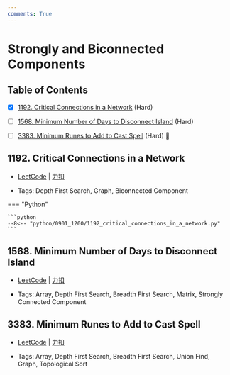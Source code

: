 ```yaml
---
comments: True
---
```


# Strongly and Biconnected Components

## Table of Contents

- [x] [1192. Critical Connections in a Network](#1192-critical-connections-in-a-network) (Hard)
- [ ] [1568. Minimum Number of Days to Disconnect Island](#1568-minimum-number-of-days-to-disconnect-island) (Hard)
- [ ] [3383. Minimum Runes to Add to Cast Spell](#3383-minimum-runes-to-add-to-cast-spell) (Hard) 👑


## 1192. Critical Connections in a Network

-    [LeetCode](https://leetcode.com/problems/critical-connections-in-a-network/) | [力扣](https://leetcode.cn/problems/critical-connections-in-a-network/)

-   Tags: Depth First Search, Graph, Biconnected Component

=== "Python"

    ```python
    --8<-- "python/0901_1200/1192_critical_connections_in_a_network.py"
    ```



## 1568. Minimum Number of Days to Disconnect Island

-    [LeetCode](https://leetcode.com/problems/minimum-number-of-days-to-disconnect-island/) | [力扣](https://leetcode.cn/problems/minimum-number-of-days-to-disconnect-island/)

-   Tags: Array, Depth First Search, Breadth First Search, Matrix, Strongly Connected Component



## 3383. Minimum Runes to Add to Cast Spell

-    [LeetCode](https://leetcode.com/problems/minimum-runes-to-add-to-cast-spell/) | [力扣](https://leetcode.cn/problems/minimum-runes-to-add-to-cast-spell/)

-   Tags: Array, Depth First Search, Breadth First Search, Union Find, Graph, Topological Sort
